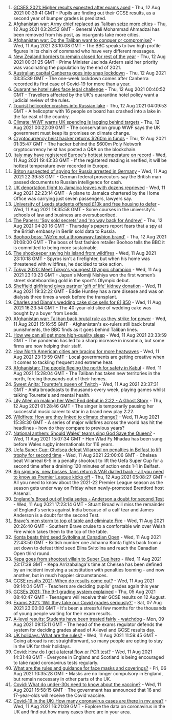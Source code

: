1. [GCSES 2021: Higher results expected after exams axed](https://www.bbc.co.uk/news/education-58174253) - Thu, 12 Aug 2021 00:39:41 GMT - Pupils are finding out their GCSE results, as a second year of bumper grades is predicted.
2. [Afghanistan war: Army chief replaced as Taliban seize more cities](https://www.bbc.co.uk/news/world-asia-58170847) - Thu, 12 Aug 2021 03:28:52 GMT - General Wali Mohammad Ahmadzai has been removed from his post, as insurgents take more cities.
3. [Afghanistan war: Do the Taliban want to conquer or compromise?](https://www.bbc.co.uk/news/world-asia-58181670) - Wed, 11 Aug 2021 23:10:08 GMT - The BBC speaks to two high profile figures in its chain of command who have very different messages.
4. [New Zealand borders to remain closed for rest of the year](https://www.bbc.co.uk/news/world-asia-58182418) - Thu, 12 Aug 2021 00:31:25 GMT - Prime Minister Jacinda Ardern said her priority was vaccinating the population by the end of 2021.
5. [Australian capital Canberra goes into snap lockdown](https://www.bbc.co.uk/news/world-australia-58182419) - Thu, 12 Aug 2021 03:35:39 GMT - The one-week lockdown comes after Canberra recorded its first case of Covid-19 for more than a year.
6. [Quarantine hotel rules face legal challenge](https://www.bbc.co.uk/news/business-58180307) - Thu, 12 Aug 2021 00:40:52 GMT - Travellers affected by the UK's quarantine hotel policy want a judicial review of the rules.
7. [Tourist helicopter crashes into Russian lake](https://www.bbc.co.uk/news/world-europe-58182420) - Thu, 12 Aug 2021 04:09:53 GMT - A helicopter with 16 people on board has crashed into a lake in the far east of the country.
8. [Climate: WWF warns UK spending is lagging behind targets](https://www.bbc.co.uk/news/uk-politics-58170865) - Thu, 12 Aug 2021 00:22:09 GMT - The conservation group WWF says the UK government must keep its promises on climate change.
9. [Cryptocurrency heist hacker returns $260m in funds](https://www.bbc.co.uk/news/business-58180692) - Thu, 12 Aug 2021 01:35:47 GMT - The hacker behind the $600m Poly Network cryptocurrency heist has posted a Q&A on the blockchain.
10. [Italy may have registered Europe's hottest temperature on record](https://www.bbc.co.uk/news/world-europe-58130893) - Wed, 11 Aug 2021 19:43:33 GMT - If the registered reading is verified, it will be hottest temperature ever recorded in Europe.
11. [Briton suspected of spying for Russia arrested in Germany](https://www.bbc.co.uk/news/world-europe-58170872) - Wed, 11 Aug 2021 22:39:53 GMT - German federal prosecutors say the British man passed documents to Russian intelligence for cash.
12. [UK deportation flight to Jamaica leaves with dozens reprieved](https://www.bbc.co.uk/news/uk-58177487) - Wed, 11 Aug 2021 22:23:14 GMT - A plane to Jamaica chartered by the Home Office was carrying just seven passengers, lawyers say.
13. [University of Leeds students offered £10k and free housing to defer](https://www.bbc.co.uk/news/uk-england-leeds-58176877) - Wed, 11 Aug 2021 19:35:58 GMT - Some courses in the university's schools of law and business are oversubscribed.
14. [The Papers: 'Spy sold secrets' and 'no way back for Andrew'](https://www.bbc.co.uk/news/blogs-the-papers-58181876) - Thu, 12 Aug 2021 04:20:16 GMT - Thursday's papers report fears that a spy at the British embassy in Berlin sold data to Russia.
15. [Boohoo boss: 'We're not a throwaway fashion brand'](https://www.bbc.co.uk/news/business-58160237) - Thu, 12 Aug 2021 01:08:00 GMT - The boss of fast fashion retailer Boohoo tells the BBC it is committed to being more sustainable.
16. [The shopkeeper saving his island from wildfires](https://www.bbc.co.uk/news/world-europe-58177493) - Wed, 11 Aug 2021 23:10:18 GMT - Spyros isn't a firefighter, but when his home was threatened with wildfires, he decided to take action.
17. [Tokyo 2020: Meet Tokyo's youngest Olympic champion](https://www.bbc.co.uk/news/world-asia-58168591) - Wed, 11 Aug 2021 23:10:23 GMT - Japan's Momiji Nishiya won the first women’s street skateboarding gold in the sport's Olympic debut.
18. [Sheffield girlfriend gives partner 'gift of life' kidney donation](https://www.bbc.co.uk/news/uk-england-south-yorkshire-58178126) - Wed, 11 Aug 2021 19:32:22 GMT - Eddie Huntley has a rare disease and was on dialysis three times a week before the transplant.
19. [Charles and Diana's wedding cake slice sells for £1,850](https://www.bbc.co.uk/news/uk-england-gloucestershire-58173317) - Wed, 11 Aug 2021 16:23:54 GMT - The 40-year-old slice of wedding cake was bought by a buyer from Leeds.
20. [Afghanistan war: Taliban back brutal rule as they strike for power](https://www.bbc.co.uk/news/world-asia-58156772) - Wed, 11 Aug 2021 15:16:55 GMT - Afghanistan's ex-rulers still back brutal punishments, the BBC finds as it goes behind Taliban lines.
21. [How we can all get more high-quality sleep](https://www.bbc.co.uk/news/business-58148044) - Wed, 11 Aug 2021 23:33:59 GMT - The pandemic has led to a sharp increase in insomnia, but some firms are now helping their staff.
22. [How North American cities are bracing for more heatwaves](https://www.bbc.co.uk/news/world-us-canada-58015089) - Wed, 11 Aug 2021 23:13:59 GMT - Local governments are getting creative when it comes to tackling frequent and extreme heat.
23. [Afghanistan: The people fleeing the north for safety in Kabul](https://www.bbc.co.uk/news/world-asia-58170433) - Wed, 11 Aug 2021 15:28:04 GMT - The Taliban has taken new territories in the north, forcing thousands out of their homes.
24. [Sweet Anita: Tourette's queen of Twitch](https://www.bbc.co.uk/news/disability-57155426) - Wed, 11 Aug 2021 23:37:31 GMT - Anita broadcasts to thousands every week, playing games whilst talking Tourette's and mental health.
25. [Lily Allen on making her West End debut in 2:22 - A Ghost Story](https://www.bbc.co.uk/news/entertainment-arts-58148849) - Thu, 12 Aug 2021 01:28:46 GMT - The singer is temporarily pausing her successful music career to star in a brand new play 2:22.
26. [Wildfires: How are they linked to climate change?](https://www.bbc.co.uk/news/58159451) - Wed, 11 Aug 2021 15:38:30 GMT - A series of major wildfires across the world has hit the headlines - how do they compare to previous years?
27. [National anthem: Should Wales' teams sing God Save the Queen?](https://www.bbc.co.uk/news/uk-wales-58171799) - Wed, 11 Aug 2021 15:07:34 GMT - Hen Wlad Fy Nhadau has been sung before Wales rugby internationals for 116 years.
28. [Uefa Super Cup: Chelsea defeat Villarreal on penalties in Belfast to lift trophy for second time](https://www.bbc.co.uk/sport/football/58157867) - Wed, 11 Aug 2021 22:00:06 GMT - Chelsea beat Villarreal 6-5 in a penalty shootout to lift the Uefa Super Cup for a second time after a draining 120 minutes of action ends 1-1 in Belfast.
29. [Big signings, new bosses, fans return & VAR dialled back - all you need to know as Premier League kicks off](https://www.bbc.co.uk/sport/football/58070420) - Thu, 12 Aug 2021 05:08:27 GMT - All you need to know about the 2021-22 Premier League season as the season gets under way on Friday when newly-promoted Brentford host Arsenal.
30. [England's Broad out of India series - Anderson a doubt for second Test](https://www.bbc.co.uk/sport/cricket/58169608) - Wed, 11 Aug 2021 17:23:14 GMT - Stuart Broad will miss the remainder of England's series against India because of a calf tear and James Anderson is a doubt for the second Test.
31. [Brave's men storm to top of table and eliminate Fire](https://www.bbc.co.uk/sport/cricket/58177424) - Wed, 11 Aug 2021 20:26:40 GMT - Southern Brave cruise to a comfortable win over Welsh Fire which takes them to the top of the table.
32. [Konta beats third seed Svitolina at Canadian Open](https://www.bbc.co.uk/sport/tennis/58179319) - Wed, 11 Aug 2021 22:43:50 GMT - British number one Johanna Konta fights back from a set down to defeat third seed Elina Svitolina and reach the Canadian Open third round.
33. [Kepa goes from shootout villain to Super Cup hero](https://www.bbc.co.uk/sport/football/58182206) - Wed, 11 Aug 2021 23:17:39 GMT - Kepa Arrizabalaga's time at Chelsea has been defined by an incident involving a substitution with penalties looming - and now another, but in much happier circumstances.
34. [GCSE results 2021: When do results come out?](https://www.bbc.co.uk/news/education-53682466) - Wed, 11 Aug 2021 09:14:04 GMT - Teachers are deciding pupils' grades again this year
35. [GCSEs 2021: The 9-1 grading system explained](https://www.bbc.co.uk/news/education-48993830) - Thu, 05 Aug 2021 08:40:47 GMT - Teenagers will receive their GCSE results on 12 August.
36. [Exams 2021: 'Will they take our Covid grades seriously?'](https://www.bbc.co.uk/news/education-58085778) - Sat, 07 Aug 2021 23:00:03 GMT - It's been a stressful few months for the thousands of young people waiting for their exam results.
37. [A-level results: Students have been treated fairly - watchdog](https://www.bbc.co.uk/news/education-58141518) - Mon, 09 Aug 2021 09:15:11 GMT - The head of the exams regulator defends the system for deciding grades ahead of A-level and GCSE results day.
38. [UK holidays: What are the rules?](https://www.bbc.co.uk/news/explainers-52646738) - Wed, 11 Aug 2021 11:59:45 GMT - Going abroad is not straightforward, so many people are opting to stay in the UK for their holidays.
39. [Covid: How do I get a lateral flow or PCR test?](https://www.bbc.co.uk/news/health-51943612) - Wed, 11 Aug 2021 14:31:48 GMT - Everyone in England and Scotland is being encouraged to take rapid coronavirus tests regularly.
40. [What are the rules and guidance for face masks and coverings?](https://www.bbc.co.uk/news/health-51205344) - Fri, 06 Aug 2021 10:35:28 GMT - Masks are no longer compulsory in England, but remain necessary in other parts of the UK.
41. [Covid: What do under-30s need to know about the vaccine?](https://www.bbc.co.uk/news/health-57273875) - Wed, 11 Aug 2021 15:58:15 GMT - The government has announced that 16 and 17-year-olds will receive the Covid vaccine.
42. [Covid-19 in the UK: How many coronavirus cases are there in my area?](https://www.bbc.co.uk/news/uk-51768274) - Wed, 11 Aug 2021 16:21:09 GMT - Explore the data on coronavirus in the UK and find out how many cases there are in your area.
